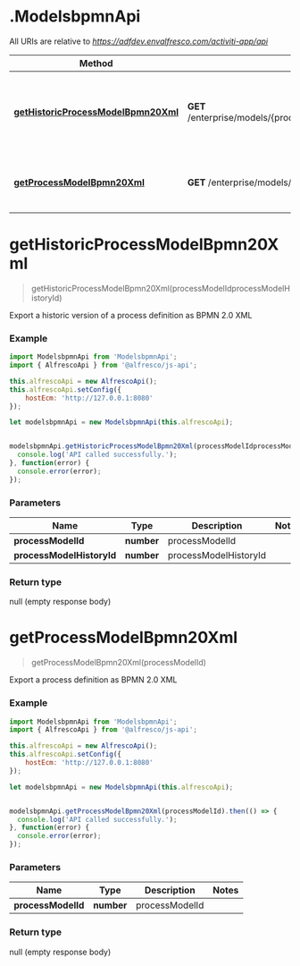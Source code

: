# .ModelsbpmnApi

All URIs are relative to *https://adfdev.envalfresco.com/activiti-app/api*

Method | HTTP request | Description
------------- | ------------- | -------------
[**getHistoricProcessModelBpmn20Xml**](ModelsbpmnApi.md#getHistoricProcessModelBpmn20Xml) | **GET** /enterprise/models/{processModelId}/history/{processModelHistoryId}/bpmn20 | Export a historic version of a process definition as BPMN 2.0 XML
[**getProcessModelBpmn20Xml**](ModelsbpmnApi.md#getProcessModelBpmn20Xml) | **GET** /enterprise/models/{processModelId}/bpmn20 | Export a process definition as BPMN 2.0 XML


<a name="getHistoricProcessModelBpmn20Xml"></a>
# **getHistoricProcessModelBpmn20Xml**
> getHistoricProcessModelBpmn20Xml(processModelIdprocessModelHistoryId)

Export a historic version of a process definition as BPMN 2.0 XML

### Example
```javascript
import ModelsbpmnApi from 'ModelsbpmnApi';
import { AlfrescoApi } from '@alfresco/js-api';

this.alfrescoApi = new AlfrescoApi();
this.alfrescoApi.setConfig({
    hostEcm: 'http://127.0.0.1:8080'
});

let modelsbpmnApi = new ModelsbpmnApi(this.alfrescoApi);


modelsbpmnApi.getHistoricProcessModelBpmn20Xml(processModelIdprocessModelHistoryId).then(() => {
  console.log('API called successfully.');
}, function(error) {
  console.error(error);
});

```

### Parameters

Name | Type | Description  | Notes
------------- | ------------- | ------------- | -------------
 **processModelId** | **number**| processModelId | 
 **processModelHistoryId** | **number**| processModelHistoryId | 

### Return type

null (empty response body)

<a name="getProcessModelBpmn20Xml"></a>
# **getProcessModelBpmn20Xml**
> getProcessModelBpmn20Xml(processModelId)

Export a process definition as BPMN 2.0 XML

### Example
```javascript
import ModelsbpmnApi from 'ModelsbpmnApi';
import { AlfrescoApi } from '@alfresco/js-api';

this.alfrescoApi = new AlfrescoApi();
this.alfrescoApi.setConfig({
    hostEcm: 'http://127.0.0.1:8080'
});

let modelsbpmnApi = new ModelsbpmnApi(this.alfrescoApi);


modelsbpmnApi.getProcessModelBpmn20Xml(processModelId).then(() => {
  console.log('API called successfully.');
}, function(error) {
  console.error(error);
});

```

### Parameters

Name | Type | Description  | Notes
------------- | ------------- | ------------- | -------------
 **processModelId** | **number**| processModelId | 

### Return type

null (empty response body)


